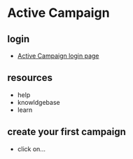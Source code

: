 # Active Campaign

## login
- [Active Campaign login page](Metro77073.activehosted.com)
## resources
- help
- knowldgebase
- learn

## create your first campaign
 - click on... 

